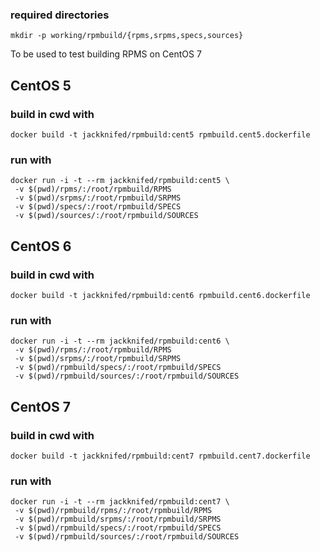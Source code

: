 
### required directories ###

```
mkdir -p working/rpmbuild/{rpms,srpms,specs,sources}
```
To be used to test building RPMS on CentOS 7

## CentOS 5
### build in cwd with ###
```
docker build -t jackknifed/rpmbuild:cent5 rpmbuild.cent5.dockerfile
```

### run with ###
```
docker run -i -t --rm jackknifed/rpmbuild:cent5 \
 -v $(pwd)/rpms/:/root/rpmbuild/RPMS 
 -v $(pwd)/srpms/:/root/rpmbuild/SRPMS 
 -v $(pwd)/specs/:/root/rpmbuild/SPECS 
 -v $(pwd)/sources/:/root/rpmbuild/SOURCES
```

## CentOS 6
### build in cwd with ###
```
docker build -t jackknifed/rpmbuild:cent6 rpmbuild.cent6.dockerfile
```

### run with ###
```
docker run -i -t --rm jackknifed/rpmbuild:cent6 \
 -v $(pwd)/rpms/:/root/rpmbuild/RPMS 
 -v $(pwd)/srpms/:/root/rpmbuild/SRPMS 
 -v $(pwd)/rpmbuild/specs/:/root/rpmbuild/SPECS 
 -v $(pwd)/rpmbuild/sources/:/root/rpmbuild/SOURCES
```

## CentOS 7 ##
### build in cwd with ###
```
docker build -t jackknifed/rpmbuild:cent7 rpmbuild.cent7.dockerfile
```

### run with ###
```
docker run -i -t --rm jackknifed/rpmbuild:cent7 \
 -v $(pwd)/rpmbuild/rpms/:/root/rpmbuild/RPMS 
 -v $(pwd)/rpmbuild/srpms/:/root/rpmbuild/SRPMS 
 -v $(pwd)/rpmbuild/specs/:/root/rpmbuild/SPECS 
 -v $(pwd)/rpmbuild/sources/:/root/rpmbuild/SOURCES
```
